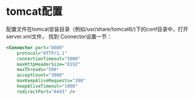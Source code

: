 tomcat配置
==========

配置文件在tomcat安装目录（例如/usr/share/tomcat6/)下的conf目录中，打开server.xml文件， 找到
Connector设置一节：

```xml
<Connector port="8080"
	protocol="HTTP/1.1"
    connectionTimeout="5000"
    maxHttpHeaderSize="8192"
    maxThreads="500"
    acceptCount="3000"
    maxKeepAliveRequests="200"
    keepAliveTimeout="1000"
    redirectPort="8443" />
```